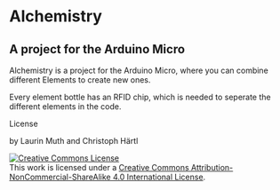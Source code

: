 # Alchemistry

## A project for the Arduino Micro

Alchemistry is a project for the Arduino Micro, where you can combine different
Elements to create new ones.

Every element bottle has an RFID chip, which is needed to seperate the different elements in the code. 

License

by Laurin Muth and Christoph Härtl

<a rel="license" href="http://creativecommons.org/licenses/by-nc-sa/4.0/"><img alt="Creative Commons License" style="border-width:0" src="https://i.creativecommons.org/l/by-nc-sa/4.0/88x31.png" /></a><br />This work is licensed under a <a rel="license" href="http://creativecommons.org/licenses/by-nc-sa/4.0/">Creative Commons Attribution-NonCommercial-ShareAlike 4.0 International License</a>.
